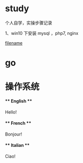 # study

个人自学，实操步骤记录

1、win10 下安装 mysql ，php7, nginx 

[filename](_media/example.js ':include :type=code :fragment=demo')

# go <!-- {docsify-ignore} -->


# 操作系统

<!-- tabs:start -->

#### ** English **

Hello!

#### ** French **

Bonjour!

#### ** Italian **

Ciao!

<!-- tabs:end -->